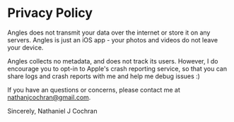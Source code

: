 # Privacy Policy

Angles does not transmit your data over the internet or store it on any servers.
Angles is just an iOS app - your photos and videos do not leave your device.

Angles collects no metadata, and does not track its users. However, I do
encourage you to opt-in to Apple's crash reporting service, so that you can
share logs and crash reports with me and help me debug issues :)

If you have an questions or concerns, please contact me at nathanjcochran@gmail.com.

Sincerely,
Nathaniel J Cochran

